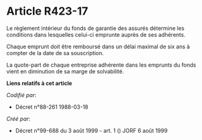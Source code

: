 # Article R423-17

Le règlement intérieur du fonds de garantie des assurés détermine les conditions dans lesquelles celui-ci emprunte auprès de
ses adhérents.

Chaque emprunt doit être remboursé dans un délai maximal de six ans à compter de la date de sa souscription.

La quote-part de chaque entreprise adhérente dans les emprunts du fonds vient en diminution de sa marge de solvabilité.

**Liens relatifs à cet article**

_Codifié par_:

  - Décret n°88-261 1988-03-18

_Créé par_:

  - Décret n°99-688 du 3 août 1999 - art. 1 () JORF 6 août 1999
